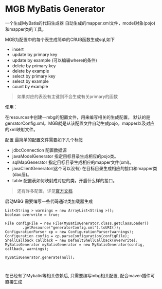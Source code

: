 # MGB MyBatis Generator

一个生成MyBatis的代码生成器
自动生成的mapper.xml文件，model对象(pojo)和mapper类的工具。


MGB为配置中的每个表生成简单的CRUB函数生成sql,如下
- insert
- update by primary key
- update by example (可以编辑where的条件)
- delete by primary key
- delete by example
- select by primary key
- select by example
- count by example
> 如果对应的表没有主键则不会生成有关primary的函数




使用：

在resources中创建一mbg的配置文件，用来编写相关的生成配置。
默认的是genratorConfig.xml。MGB就是从该配置文件自动生成pojo，mapper以及对应的xml映射文件。

配置
最简单的配置文件需要如下几个标签
- jdbcConnection 
配置数据源
- javaModelGenerator
指定目标目录生成相应的pojo类。
- sqlMapGenerator
指定目标目录生成相应的mapper文件(xml)。
- javaClientGenerator(这个可以没有)
在目标目录生成相应的接口和mapper类(dao层)。
- table
配置表如何映射成对应的类，开启什么样的接口。
> 还有许多配置，详见[官方文档](http://mybatis.org/generator/)

启动MBG
需要编写一些代码通过类加载器生成

```
List<String > warnings = new ArrayList<String >();
boolean overwrite = true;

File configFile = new File(MyBatisGenerator.class.getClassLoader()
        .getResource("generatorConfig.xml").toURI());
ConfigurationParser cp = new ConfigurationParser(warnings);
Configuration config = cp.parseConfiguration(configFile);
ShellCallback callback = new DefaultShellCallback(overwrite);
MyBatisGenerator myBatisGenerator = new MyBatisGenerator(config, callback, warnings);

myBatisGenerator.generate(null);



```

在已经有了Mybatis等相关依赖后, 只需要编写mbg相关配置, 配合maven插件可直接生成